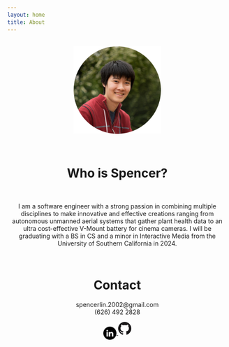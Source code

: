 ```yaml
---
layout: home
title: About
---
```

<div align="center" style="margin-top: 6%">

<p style="text-align: center">
    <img src="assets/images/pfp-cicle.png" width="200" height="200">
</p>
<br>
<h1 style="text-align: center">Who is Spencer?</h1>
<br>

<p class="bio">
I am a software engineer with a strong passion
in combining multiple disciplines to make
innovative and effective creations
ranging from autonomous unmanned aerial
systems that gather plant health data to an
ultra cost-effective V-Mount battery 
for cinema cameras.  I will be graduating with
a BS in CS and a minor in Interactive Media
from the University of Southern California in 2024.
</p>

<div style="text-align: center">
<br>
<h1>Contact</h1>

<p>spencerlin.2002@gmail.com
<br>
(626) 492 2828
<br>
</p>
<a href="https://www.linkedin.com/in/spencer-lin-bb409b1b7/" target="_blank">
    <img src="assets/images/linkedin.png" align="center" width="30" height="30">
</a>
<a href="https://github.com/Spencer-L" target="_blank">
    <img src="assets/images/GitHub-Logo.png" width="30" height="30">
</a>
</div>
</div>